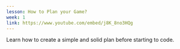 ```yaml
---
lesson: How to Plan your Game?
week: 1
link: https://www.youtube.com/embed/j8K_8no3HQg
---
```

Learn how to create a simple and solid plan before starting to code.